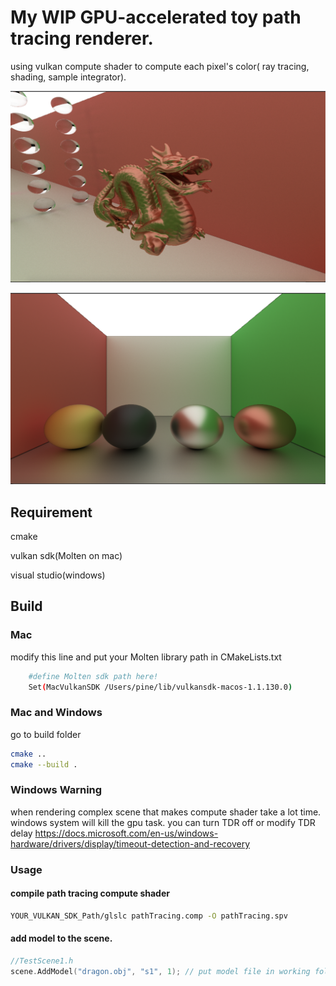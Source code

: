 

# My WIP GPU-accelerated toy path tracing renderer.

using vulkan compute shader to compute each pixel's color( ray tracing, shading, sample integrator).

![image](https://github.com/j8307042003/ToyGPURenderer/blob/master/gallery/result_3.png)


![image](https://github.com/j8307042003/ToyGPURenderer/blob/master/gallery/result_1.png)

## Requirement
cmake

vulkan sdk(Molten on mac)

visual studio(windows)


## Build

### Mac
modify this line and put your Molten library path in CMakeLists.txt

```bash	
	#define Molten sdk path here!
	Set(MacVulkanSDK /Users/pine/lib/vulkansdk-macos-1.1.130.0)
```

### Mac and Windows
go to build folder
```bash
cmake ..
cmake --build .
```

### Windows Warning
when rendering complex scene that makes compute shader take a lot time.
windows system will kill the gpu task. you can turn TDR off or modify TDR delay
https://docs.microsoft.com/en-us/windows-hardware/drivers/display/timeout-detection-and-recovery


### Usage

#### compile path tracing compute shader
```bash
YOUR_VULKAN_SDK_Path/glslc pathTracing.comp -O pathTracing.spv
```

#### add model to the scene. 
```c++	
//TestScene1.h
scene.AddModel("dragon.obj", "s1", 1); // put model file in working folder and add model.
```

